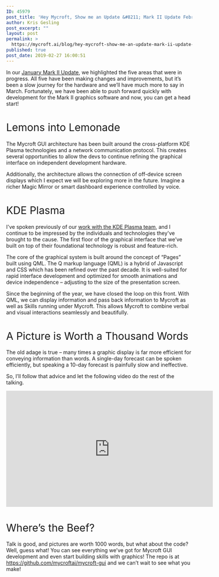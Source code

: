 ```yaml
---
ID: 45979
post_title: 'Hey Mycroft, Show me an Update &#8211; Mark II Update February 2019'
author: Kris Gesling
post_excerpt: ""
layout: post
permalink: >
  https://mycroft.ai/blog/hey-mycroft-show-me-an-update-mark-ii-update-february-2019-2/
published: true
post_date: 2019-02-27 16:00:51
---
```

<span style="font-weight: 400;">In our </span><a href="https://mycroft.ai/blog/mark-ii-update-january-2019-current-progress/"><span style="font-weight: 400;">January Mark II Update</span></a><span style="font-weight: 400;">, we highlighted the five areas that were in progress. All five have been making changes and improvements, but it’s been a slow journey for the hardware and we’ll have much more to say in March. Fortunately, we have been able to push forward quickly with development for the Mark II graphics software and now, you can get a head start!</span>
<h1><span style="font-weight: 400;">Lemons into Lemonade</span></h1>
<span style="font-weight: 400;">The Mycroft GUI architecture has been built around the cross-platform KDE Plasma technologies and a network communication protocol. This creates several opportunities to allow the devs to continue refining the graphical interface on independent development hardware.</span>

<span style="font-weight: 400;">Additionally, the architecture allows the connection of off-device screen displays which I expect we will be exploring more in the future. Imagine a richer Magic Mirror or smart dashboard experience controlled by voice.</span>
<h1><span style="font-weight: 400;">KDE Plasma</span></h1>
<span style="font-weight: 400;">I've spoken previously of our </span><a href="https://mycroft.ai/blog/mark-ii-update-january-2019-current-progress/#graphics-kde-mycroft"><span style="font-weight: 400;">work with the KDE Plasma team</span></a><span style="font-weight: 400;">, and I continue to be impressed by the individuals and technologies they've brought to the cause. The first floor of the graphical interface that we’ve built on top of their foundational technology is robust and feature-rich.</span>

<span style="font-weight: 400;">The core of the graphical system is built around the concept of “Pages” built using QML. The Q markup language (QML) is a hybrid of Javascript and CSS which has been refined over the past decade. It is well-suited for rapid interface development and optimized for smooth animations and device independence – adjusting to the size of the presentation screen.</span>

<span style="font-weight: 400;">Since the beginning of the year, we have closed the loop on this front. With QML, we can display information and pass back information to Mycroft as well as Skills running under Mycroft. This allows Mycroft to combine verbal and visual interactions seamlessly and beautifully.</span>
<h1><span style="font-weight: 400;">A Picture is Worth a Thousand Words</span></h1>
<span style="font-weight: 400;">The old adage is true – many times a graphic display is far more efficient for conveying information than words. A single-day forecast can be spoken efficiently, but speaking a 10-day forecast is painfully slow and ineffective.</span>

<span style="font-weight: 400;">So, I’ll follow that advice and let the following video do the rest of the talking.</span>

<iframe src="https://www.youtube.com/embed/-HJKDKgW2jI" width="560" height="315" frameborder="0" allowfullscreen="allowfullscreen"></iframe>
<h1><span style="font-weight: 400;">Where’s the Beef?</span></h1>
<span style="font-weight: 400;">Talk is good, and pictures are worth 1000 words, but what about the code? Well, guess what! You can see everything we’ve got for Mycroft GUI development and even start building skills with graphics! The repo is at <a href="https://github.com/mycroftai/mycroft-gui">https://github.com/mycroftai/mycroft-gui</a> and we can’t wait to see what you make!</span>